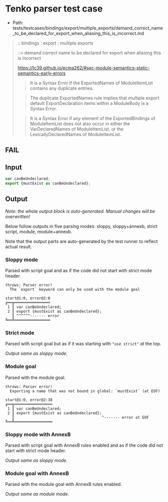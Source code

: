 # Tenko parser test case

- Path: tests/testcases/bindings/export/multiple_exports/demand_correct_name_to_be_declared_for_export_when_aliasing_this_is_incorrect.md

> :: bindings : export : multiple exports
>
> ::> demand correct name to be declared for export when aliasing this is incorrect
> 
> https://tc39.github.io/ecma262/#sec-module-semantics-static-semantics-early-errors
> 
> > It is a Syntax Error if the ExportedNames of ModuleItemList contains any duplicate entries.
> 
> > The duplicate ExportedNames rule implies that multiple export default ExportDeclaration items within a ModuleBody is a Syntax Error.
> 
> > It is a Syntax Error if any element of the ExportedBindings of ModuleItemList does not also occur in either the VarDeclaredNames of ModuleItemList, or the LexicallyDeclaredNames of ModuleItemList.

## FAIL

## Input

`````js
var canBeUndeclared;
export {mustExist as canBeUndeclared};
`````

## Output

_Note: the whole output block is auto-generated. Manual changes will be overwritten!_

Below follow outputs in five parsing modes: sloppy, sloppy+annexb, strict script, module, module+annexb.

Note that the output parts are auto-generated by the test runner to reflect actual result.

### Sloppy mode

Parsed with script goal and as if the code did not start with strict mode header.

`````
throws: Parser error!
  The `export` keyword can only be used with the module goal

start@1:0, error@2:0
╔══╦════════════════
 1 ║ var canBeUndeclared;
 2 ║ export {mustExist as canBeUndeclared};
   ║ ^^^^^^------- error
╚══╩════════════════

`````

### Strict mode

Parsed with script goal but as if it was starting with `"use strict"` at the top.

_Output same as sloppy mode._

### Module goal

Parsed with the module goal.

`````
throws: Parser error!
  Exporting a name that was not bound in global: `mustExist` (at EOF)

start@1:0, error@2:38
╔══╦═════════════════
 1 ║ var canBeUndeclared;
 2 ║ export {mustExist as canBeUndeclared};
   ║                                       ^------- error at EOF
╚══╩═════════════════

`````

### Sloppy mode with AnnexB

Parsed with script goal with AnnexB rules enabled and as if the code did not start with strict mode header.

_Output same as sloppy mode._

### Module goal with AnnexB

Parsed with the module goal with AnnexB rules enabled.

_Output same as module mode._
